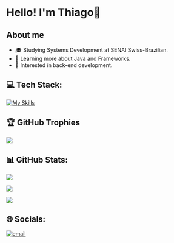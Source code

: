 # Hello! I'm Thiago👋

## About me
- 🎓 Studying Systems Development at SENAI Swiss-Brazilian.
- 🌱 Learning more about Java and Frameworks.
- 💼 Interested in back-end development.

## 💻 Tech Stack:
[![My Skills](https://skillicons.dev/icons?i=java,spring,javascript,mysql,postgres,postman,git,github,gcp,idea,eclipse,linux&theme=light&perline=6)](https://skillicons.dev)

## 🏆 GitHub Trophies
![](https://github-profile-trophy.vercel.app/?username=ThiagoNascBarros&theme=radical&no-frame=false&no-bg=true&margin-w=4)

## 📊 GitHub Stats:
![](https://github-readme-stats.vercel.app/api?username=ThiagoNascBarros&theme=aura&hide_border=false&include_all_commits=false&count_private=false)

![](https://nirzak-streak-stats.vercel.app/?user=ThiagoNascBarros&theme=aura&hide_border=false)

![](https://github-readme-stats.vercel.app/api/top-langs/?username=ThiagoNascBarros&theme=aura&card_width=600&hide_border=false&include_all_commits=false&count_private=false&layout=compact)


## 🌐 Socials:
[![email](https://img.shields.io/badge/Email-D14836?logo=gmail&logoColor=white)](mailto:tdonascimentobarros@gmail.com) 